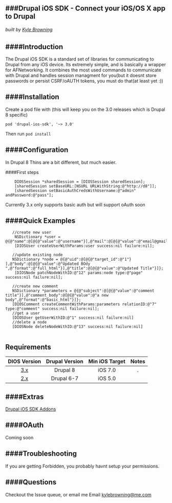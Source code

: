 ###Drupal iOS SDK - Connect your iOS/OS X app to Drupal
-----
###### built by [Kyle Browning](http://kylebrowning.com)
####Introduction
----
The Drupal iOS SDK is a standard set of libraries for communicating to Drupal from any iOS device. Its extremely simple, and is basically a wrapper for AFNetworking. It combines the most used commands to communicate with Drupal and handles session managment for you(but it doesnt store passwords or persist CSRF/oAUTH tokens, you must do that(at least yet :))

####Installation
----
Create a pod file with (this will keep you on the 3.0 releases which is Drupal 8 specific) 
```
pod 'drupal-ios-sdk', '~> 3.0'
```
Then run `pod install`

####Configuration
----
In Drupal 8 Thins are a bit different, but much easier.

####First steps
```obj-c
    DIOSSession *sharedSession = [DIOSSession sharedSession];
    [sharedSession setBaseURL:[NSURL URLWithString:@"http://d8"]];
    [sharedSession setBasicAuthCredsWithUsername:@"admin" andPassword:@"pass"];
```
Currently 3.x only supports basic auth but will support oAuth soon

####Quick Examples
----
```obj-c
   //create new user
    NSDictionary *user = @{@"name":@[@{@"value":@"username"}],@"mail":@[@{@"value":@"email@gmail.com"}],@"pass":@[@{@"value":@"passw0rd"}]};
    [DIOSUser createUserWithParams:user success:nil failure:nil];
    
   //update existing node
   NSDictionary *node = @{@"uid":@[@{@"target_id":@"1"} ],@"body":@[@{@"value":@"Updated BOdy ",@"format":@"full_html"}],@"title":@[@{@"value":@"Updated Title"}]};
    [DIOSNode patchNodeWithID:@"12" params:node type:@"page" success:nil failure:nil];
    
   //create new comment 
   NSDictionary *parameters = @{@"subject":@[@{@"value":@"comment title"}],@"comment_body":@[@{@"value":@"a new body",@"format":@"basic_html"}]};
   [DIOSComment createCommentWithParams:parameters relationID:@"7" type:@"comment" success:nil failure:nil];
   //get a user
   [DIOSUser getUserWithID:@"1" success:nil failure:nil]
   //delete a node
   [DIOSNode deleteNodeWithID:@"13" success:nil failure:nil]
   
```
## Requirements

| DIOS Version | Drupal Version  | Min iOS Target  |                                   Notes                                   |
|:--------------------:|:---------------------------:|:----------------------------:|:-------------------------------------------------------------------------:|
|          [3.x](https://github.com/kylebrowning/drupal-ios-sdk/tree/master)         |            Drupal 8            |           iOS 7.0          | . |
|          [2.x](https://github.com/kylebrowning/drupal-ios-sdk/tree/2.x)         |            Drupal 6-7            |         iOS 5.0        |                                                                           |
####Extras
----
[Drupal iOS SDK Addons](https://github.com/utneon/drupal-ios-sdk-addons)



####OAuth
--------------------
Coming soon

####Troubleshooting
----------
If you are getting Forbidden, you probably havnt setup your permissions.


####Questions
----------
Checkout the Issue queue, or email me
Email kylebrowning@me.com
